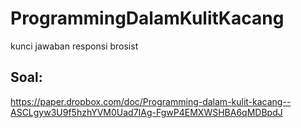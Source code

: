# ProgrammingDalamKulitKacang
kunci jawaban responsi brosist


## Soal:
https://paper.dropbox.com/doc/Programming-dalam-kulit-kacang--ASCLgyw3U9f5hzhYVM0Uad7IAg-FgwP4EMXWSHBA6qMDBpdJ
